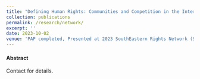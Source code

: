 ```yaml
---
title: "Defining Human Rights: Communities and Competition in the International Shaming Network"
collection: publications
permalink: /research/network/
excerpt: ''
date: 2023-10-02
venue: 'PAP completed, Presented at 2023 SouthEastern Rights Network (SERN) and 2023 MPSA'
---
```


#### Abstract
Contact for details.
